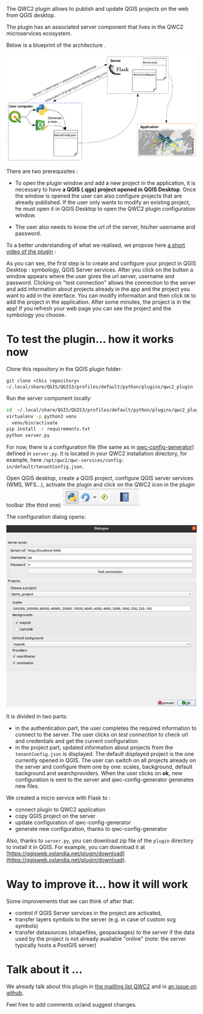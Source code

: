 The QWC2 plugin allows to publish and update QGIS projects on the web from QGIS desktop.

The plugin has an associated server component that lives in the QWC2 microservices ecosystem.

Below is a blueprint of the architecture .

![From the user to the application](img_plugin/plugin_archi.png)

There are two prerequisites :

* To open the plugin window and add a new project in the application, it is necessary to have **a QGIS (.qgs) project opened in QGIS Desktop**. Once the window is opened the user can also configure projects that are already published. If the user only wants to modify an existing project, he must open it in QGIS Desktop to open the QWC2 plugin configuration window.

* The user also needs to know the url of the server, his/her username and password.

To a better understanding of what we realised, we propose here [a short video of the plugin](https://youtu.be/XK5nevc4D9g) : 

As you can see, the first step is to create and configure your project in QGIS Desktop : symbology, QGIS Server services.
After you click on the button a window appears where the user gives the url server, username and password. Clicking on "test connection" allows the connection to the server and add information about projects already in the app and the project you want to add in the interface. You can modify informaiton and then click `OK` to add the project in the application. After some minutes, the project is in the app! If you refresh your web page you can see the project and the symbology you choose.

# To test the plugin... how it works now

Clone this repository in the QGIS plugin folder: 

```
git clone <this repository> ~/.local/share/QGIS/QGIS3/profiles/default/python/plugins/qwc2_plugin
```

Run the server component locally:
```sh
cd  ~/.local/share/QGIS/QGIS3/profiles/default/python/plugins/qwc2_plugin
virtualenv -p python3 venv
. venv/bin/activate
pip install -r requirements.txt
python server.py
```

For now, there is a configuration file (the same as in [qwc-config-generator](https://github.com/qwc-services/qwc-config-generator)) defined in `server.py`. It is located in your QWC2 installation directory, for example, here `/opt/qwc2/qwc-services/config-in/default/tenantConfig.json`.

Open QGIS desktop, create a QGIS project, configure QGIS server services (WMS, WFS...), activate the plugin and click on the QWC2 icon in the plugin toolbar (the third one) ![](img_plugin/icon.png)

The configuration dialog opens:

![](img_plugin/dialog.png)

It is divided in two parts:

* in the authentication part, the user completes the required information to connect to the server. The user clicks on *test connection* to check url and credentials and get the current configuration.
* in the project part, updated information about projects from the `tenantConfig.json` is displayed. The default displayed project is the one currently opened in QGIS. The user can switch on all projects already on the server and configure them one by one: scales, background, default background and searchproviders. When the user clicks on **ok**, new configuration is sent to the server and qwc-config-generator generates new files.

We created a micro service with Flask to :
* connect plugin to QWC2 application
* copy QGIS project on the server
* update configuration of qwc-config-generator
* generate new configuration, thanks to qwc-config-generator

Also, thanks to `server.py`, you can download zip file of the `plugin` directory to install it in QGIS. For example, you can download it at [https://qgisweb.oslandia.net/plugin/download](https://qgisweb.oslandia.net/plugin/download).

# Way to improve it... how it will work

Some improvements that we can think of after that:
* control if QGIS Server services in the project are activated,
* transfer layers symbols to the server (e.g. in case of custom svg symbols)
* transfer datasources (shapefiles, geopackages) to the server if the data used by the project is not already available "online" (note: the server typically hosts a PostGIS server)

# Talk about it ...

We already talk about this plugin in [the mailling list QWC2](http://osgeo-org.1560.x6.nabble.com/New-features-in-QWC2-td5434695.html) and in [an issue on github](https://github.com/qgis/qwc2-demo-app/issues/3). 

Feel free to add comments or/and suggest changes.

